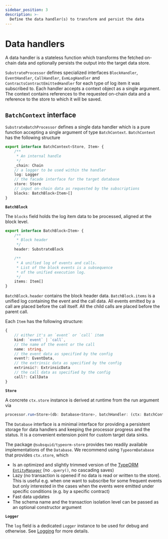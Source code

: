 ```yaml
---
sidebar_position: 3
description: >-
  Define the data handler(s) to transform and persist the data
---
```


# Data handlers

A data handler is a stateless function which transforms the fetched on-chain data and optionally persists the output into the target data store.  

`SubstrateProcessor` defines specialized interfaces `BlockHandler`, `EventHandler`, `CallHandler`, `EvmLogHandler` and `ContractsContractEmittedHandler` for each type of log item it was subscribed to. Each handler accepts a context object as a single argument. The context contains references to the requested on-chain data and a reference to the store to which it will be saved. 

## `BatchContext` interface

`SubstrateBatchProcessor` defines a single data handler which is a pure function accepting a single argument of type `BatchContext`. `BatchContext` has the following structure

```ts
export interface BatchContext<Store, Item> {
    /**
     * An internal handle
     */
    _chain: Chain
    // a logger to be used within the handler
    log: Logger
    // the facade interface for the target database
    store: Store
    // input on-chain data as requested by the subscriptions
    blocks: BatchBlock<Item>[]
}
```

**`BatchBlock`**

The `blocks` field holds the log item data to be processed, aligned at the block level.
```ts
export interface BatchBlock<Item> {
    /**
     * Block header
     */
    header: SubstrateBlock

    /**
     * A unified log of events and calls.
     * List of the block events is a subsequence 
     * of the unified execution log.
     */
    items: Item[]
}
```

`BatchBlock.header` contains the block header data. `BatchBlock.items` is a unified log containing the event and the call data.
All events emitted by a call are placed before the call itself. All the child calls are placed before the parent call.

Each `Item` has the following structure:
```ts
{ 
    // either it's an `event` or `call` item
    kind: `event` | `call`,
    // the name of the event or the call 
    name: string, 
    // the event data as specified by the config
    event?: EventData,
    // the extrinsic data as specified by the config
    extrinsic?: ExtrinsicData
    // the call data as specified by the config
    call?: CallData
}
```

**`Store`**

A concrete `ctx.store` instance is derived at runtime from the run argument via 

```ts
processor.run<Store>(db: Database<Store>, batchHandler: (ctx: BatchContext<Store>) => Promise<void>)
``` 

The `Database` interface is a minimal interface for providing a persistent storage for data handlers
and keeping the processor progress and the status. It is a convenient extension point for custom target data sinks.  

The package `@subsquid/typeorm-store` provides two readily available implementations of the `Database`. We recommend using `TypeormDatabase` that provides `ctx.store`, which

- Is an optimized and slightly trimmed version of the [TypeORM `EntityManager`](https://orkhan.gitbook.io/typeorm/docs/entity-manager-api) (no `.query()`, no cascading saves)
- Lazy (no transaction is opened if no data is read or written to the store). This is useful e.g. when one want to subscribe for some frequent events but only interested in the cases when the events were emitted under specific conditions (e.g. by a specific contract)
- Fast data updates 
- The schema name and the transaction isolation level can be passed as an optional constructor argument

**`Logger`**

The `log` field is a dedicated `Logger` instance to be used for debug and otherwise. See [Logging](/develop-a-squid/logging) for more details.


